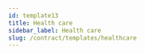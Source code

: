 ```yaml
---
id: template13
title: Health care
sidebar_label: Health care
slug: /contract/templates/healthcare
---
```

